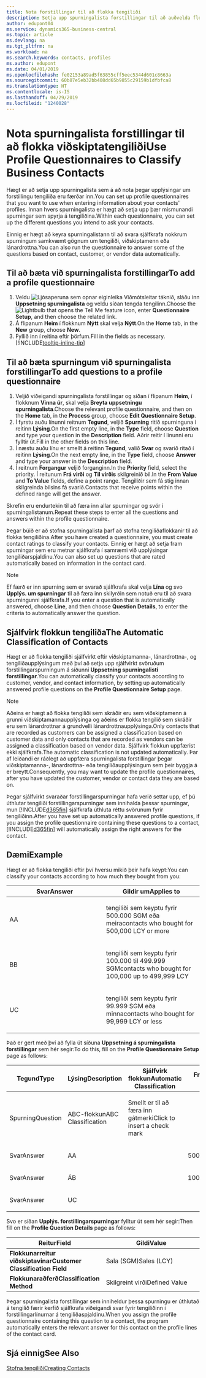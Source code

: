 ```yaml
---
title: Nota forstillingar til að flokka tengiliði
description: Setja upp spurningalista forstillingar til að auðvelda flokkun á viðskiptatengiliðum
author: edupont04
ms.service: dynamics365-business-central
ms.topic: article
ms.devlang: na
ms.tgt_pltfrm: na
ms.workload: na
ms.search.keywords: contacts, profiles
ms.author: edupont
ms.date: 04/01/2019
ms.openlocfilehash: fe02153a89ad5f63855cff5eec5344d601c8663a
ms.sourcegitcommit: 60b87e5eb32bb408dd65b9855c29159b1dfbfca8
ms.translationtype: HT
ms.contentlocale: is-IS
ms.lasthandoff: 04/29/2019
ms.locfileid: "1240028"
---
```

# <a name="use-profile-questionnaires-to-classify-business-contacts"></a><span data-ttu-id="dba5f-103">Nota spurningalista forstillingar til að flokka viðskiptatengiliði</span><span class="sxs-lookup"><span data-stu-id="dba5f-103">Use Profile Questionnaires to Classify Business Contacts</span></span>
<span data-ttu-id="dba5f-104">Hægt er að setja upp spurningalista sem á að nota þegar upplýsingar um forstillingu tengiliða eru færðar inn.</span><span class="sxs-lookup"><span data-stu-id="dba5f-104">You can set up profile questionnaires that you want to use when entering information about your contacts' profiles.</span></span> <span data-ttu-id="dba5f-105">Innan hvers spurningalista er hægt að setja upp þær mismunandi spurningar sem spyrja á tengiliðina.</span><span class="sxs-lookup"><span data-stu-id="dba5f-105">Within each questionnaire, you can set up the different questions you intend to ask your contacts.</span></span>  

<span data-ttu-id="dba5f-106">Einnig er hægt að keyra spurningalistann til að svara sjálfkrafa nokkrum spurningum samkvæmt gögnum um tengiliði, viðskiptamenn eða lánardrottna.</span><span class="sxs-lookup"><span data-stu-id="dba5f-106">You can also run the questionnaire to answer some of the questions based on contact, customer, or vendor data automatically.</span></span>  

## <a name="to-add-a-profile-questionnaire"></a><span data-ttu-id="dba5f-107">Til að bæta við spurningalista forstillingar</span><span class="sxs-lookup"><span data-stu-id="dba5f-107">To add a profile questionnaire</span></span>
1.  <span data-ttu-id="dba5f-108">Veldu ![Ljósaperuna sem opnar eiginleika Viðmótsleitar](media/ui-search/search_small.png "Segðu mér hvað þú vilt gera") táknið, sláðu inn **Uppsetning spurningalista** og veldu síðan tengda tengilinn.</span><span class="sxs-lookup"><span data-stu-id="dba5f-108">Choose the ![Lightbulb that opens the Tell Me feature](media/ui-search/search_small.png "Tell me what you want to do") icon, enter **Questionnaire Setup**, and then choose the related link.</span></span>  
2.  <span data-ttu-id="dba5f-109">Á flipanum **Heim** í flokknum **Nýtt** skal velja **Nýtt**.</span><span class="sxs-lookup"><span data-stu-id="dba5f-109">On the **Home** tab, in the **New** group, choose **New**.</span></span>  
3.  <span data-ttu-id="dba5f-110">Fyllið inn í reitina eftir þörfum.</span><span class="sxs-lookup"><span data-stu-id="dba5f-110">Fill in the fields as necessary.</span></span> [!INCLUDE[tooltip-inline-tip](includes/tooltip-inline-tip_md.md)]  

## <a name="to-add-questions-to-a-profile-questionnaire"></a><span data-ttu-id="dba5f-111">Til að bæta spurningum við spurningalista forstillingar</span><span class="sxs-lookup"><span data-stu-id="dba5f-111">To add questions to a profile questionnaire</span></span>
1.  <span data-ttu-id="dba5f-112">Veljið viðeigandi spurningalista forstillingar og síðan í flipanum **Heim**, í flokknum **Vinna úr**, skal velja **Breyta uppsetningu spurningalista**.</span><span class="sxs-lookup"><span data-stu-id="dba5f-112">Choose the relevant profile questionnaire, and then on the **Home** tab, in the **Process** group, choose **Edit Questionnaire Setup**.</span></span>  
2.  <span data-ttu-id="dba5f-113">Í fyrstu auðu línunni reitnum **Tegund**, veljið **Spurning** ritið spurninguna í reitinn **Lýsing**.</span><span class="sxs-lookup"><span data-stu-id="dba5f-113">On the first empty line, in the **Type** field, choose **Question** and type your question in the **Description** field.</span></span> <span data-ttu-id="dba5f-114">Aðrir reitir í línunni eru fylltir út.</span><span class="sxs-lookup"><span data-stu-id="dba5f-114">Fill in the other fields on this line.</span></span>  
3.  <span data-ttu-id="dba5f-115">Í næstu auðu línu er smellt á reitinn **Tegund**, valið **Svar** og svarið ritað í reitinn **Lýsing**.</span><span class="sxs-lookup"><span data-stu-id="dba5f-115">On the next empty line, in the **Type** field, choose **Answer** and type your answer in the **Description** field.</span></span>  
4.  <span data-ttu-id="dba5f-116">Í reitnum **Forgangur** veljið forganginn.</span><span class="sxs-lookup"><span data-stu-id="dba5f-116">In the **Priority** field, select the priority.</span></span> <span data-ttu-id="dba5f-117">Í reitunum **Frá virði** og **Til virðis** skilgreinið bil.</span><span class="sxs-lookup"><span data-stu-id="dba5f-117">In the **From Value** and **To Value** fields, define a point range.</span></span> <span data-ttu-id="dba5f-118">Tengiliðir sem fá stig innan skilgreinda bilsins fá svarið.</span><span class="sxs-lookup"><span data-stu-id="dba5f-118">Contacts that receive points within the defined range will get the answer.</span></span>  

<span data-ttu-id="dba5f-119">Skrefin eru endurtekin til að færa inn allar spurningar og svör í spurningalistanum.</span><span class="sxs-lookup"><span data-stu-id="dba5f-119">Repeat these steps to enter all the questions and answers within the profile questionnaire.</span></span>

<span data-ttu-id="dba5f-120">Þegar búið er að stofna spurningalista þarf að stofna tengiliðaflokkanir til að flokka tengiliðina.</span><span class="sxs-lookup"><span data-stu-id="dba5f-120">After you have created a questionnaire, you must create contact ratings to classify your contacts.</span></span> <span data-ttu-id="dba5f-121">Einnig er hægt að setja fram spurningar sem eru metnar sjálfkrafa í samræmi við upplýsingar tengiliðarspjaldinu.</span><span class="sxs-lookup"><span data-stu-id="dba5f-121">You can also set up questions that are rated automatically based on information in the contact card.</span></span>  

> [!NOTE]
> <span data-ttu-id="dba5f-122">Ef færð er inn spurning sem er svarað sjálfkrafa skal velja <STRONG>Lína</STRONG> og svo <STRONG>Upplýs. um spurningar</STRONG> til að færa inn skilyrðin sem notuð eru til að svara spurningunni sjálfkrafa.</span><span class="sxs-lookup"><span data-stu-id="dba5f-122">If you enter a question that is automatically answered, choose <STRONG>Line</STRONG>, and then choose <STRONG>Question Details</STRONG>, to enter the criteria to automatically answer the question.</span></span>

## <a name="the-automatic-classification-of-contacts"></a><span data-ttu-id="dba5f-123">Sjálfvirk flokkun tengiliða</span><span class="sxs-lookup"><span data-stu-id="dba5f-123">The Automatic Classification of Contacts</span></span>
<span data-ttu-id="dba5f-124">Hægt er að flokka tengiliði sjálfvirkt eftir viðskiptamanna-, lánardrottna-, og tengiliðaupplýsingum með því að setja upp sjálfvirkt svöruðum forstillingarspurningum á síðunni **Uppsetning spurningalisti forstillingar**.</span><span class="sxs-lookup"><span data-stu-id="dba5f-124">You can automatically classify your contacts according to customer, vendor, and contact information, by setting up automatically answered profile questions on the **Profile Questionnaire Setup** page.</span></span>  

> [!NOTE]
> <span data-ttu-id="dba5f-125">Aðeins er hægt að flokka tengiliði sem skráðir eru sem viðskiptamenn á grunni viðskiptamannaupplýsinga og aðeins er flokka tengilið sem skráðir eru sem lánardrottnar á grundvelli lánardrottnaupplýsinga.</span><span class="sxs-lookup"><span data-stu-id="dba5f-125">Only contacts that are recorded as customers can be assigned a classification based on customer data and only contacts that are recorded as vendors can be assigned a classification based on vendor data.</span></span> <span data-ttu-id="dba5f-126">Sjálfvirk flokkun uppfærist ekki sjálfkrafa.</span><span class="sxs-lookup"><span data-stu-id="dba5f-126">The automatic classification is not updated automatically.</span></span> <span data-ttu-id="dba5f-127">Þar af leiðandi er ráðlegt að uppfæra spurningalista forstillingar þegar viðskiptamanna-, lánardrottna- eða tengiliðaupplýsingum sem þeir byggja á er breytt.</span><span class="sxs-lookup"><span data-stu-id="dba5f-127">Consequently, you may want to update the profile questionnaires, after you have updated the customer, vendor or contact data they are based on.</span></span>  

<span data-ttu-id="dba5f-128">Þegar sjálfvirkt svaraðar forstillingarspurningar hafa verið settar upp, ef þú úthlutar tengiliði forstillingarspurningar sem innihalda þessar spurningar, mun [!INCLUDE[d365fin](includes/d365fin_md.md)] sjálfkrafa úthluta réttu svörunum fyrir tengiliðinn.</span><span class="sxs-lookup"><span data-stu-id="dba5f-128">After you have set up automatically answered profile questions, if you assign the profile questionnaire containing these questions to a contact, [!INCLUDE[d365fin](includes/d365fin_md.md)] will automatically assign the right answers for the contact.</span></span>  

## <a name="example"></a><span data-ttu-id="dba5f-129">Dæmi</span><span class="sxs-lookup"><span data-stu-id="dba5f-129">Example</span></span>
<span data-ttu-id="dba5f-130">Hægt er að flokka tengiliði eftir því hversu mikið þeir hafa keypt:</span><span class="sxs-lookup"><span data-stu-id="dba5f-130">You can classify your contacts according to how much they bought from you:</span></span>

<table>
<colgroup>
<col style="width: 50%" />
<col style="width: 50%" />
</colgroup>
<thead>
<tr class="header">
<th><span data-ttu-id="dba5f-131"><strong>Svar</strong></span><span class="sxs-lookup"><span data-stu-id="dba5f-131"><strong>Answer</strong></span></span></th>
<th><span data-ttu-id="dba5f-132"><strong>Gildir um</strong></span><span class="sxs-lookup"><span data-stu-id="dba5f-132"><strong>Applies to</strong></span></span></th>
</tr>
</thead>
<tbody>
<tr class="odd">
<td><p><span data-ttu-id="dba5f-133">A</span><span class="sxs-lookup"><span data-stu-id="dba5f-133">A</span></span></p></td>
<td><p><span data-ttu-id="dba5f-134">tengiliði sem keyptu fyrir 500.000 SGM eða meira</span><span class="sxs-lookup"><span data-stu-id="dba5f-134">contacts who bought for 500,000 LCY or more</span></span></p></td>
</tr>
<tr class="even">
<td><p><span data-ttu-id="dba5f-135">B</span><span class="sxs-lookup"><span data-stu-id="dba5f-135">B</span></span></p></td>
<td><p><span data-ttu-id="dba5f-136">tengiliði sem keyptu fyrir 100.000 til 499.999 SGM</span><span class="sxs-lookup"><span data-stu-id="dba5f-136">contacts who bought for 100,000 up to 499,999 LCY</span></span></p></td>
</tr>
<tr class="odd">
<td><p><span data-ttu-id="dba5f-137">U</span><span class="sxs-lookup"><span data-stu-id="dba5f-137">C</span></span></p></td>
<td><p><span data-ttu-id="dba5f-138">tengiliði sem keyptu fyrir 99.999 SGM eða minna</span><span class="sxs-lookup"><span data-stu-id="dba5f-138">contacts who bought for 99,999 LCY or less</span></span></p></td>
</tr>
</tbody>
</table>

<span data-ttu-id="dba5f-139">Það er gert með því að fylla út síðuna **Uppsetning á spurningalista forstillingar** sem hér segir:</span><span class="sxs-lookup"><span data-stu-id="dba5f-139">To do this, fill on the **Profile Questionnaire Setup** page as follows:</span></span>


<table>
<colgroup>
<col style="width: 20%" />
<col style="width: 20%" />
<col style="width: 20%" />
<col style="width: 20%" />
<col style="width: 20%" />
</colgroup>
<thead>
<tr class="header">
<th><span data-ttu-id="dba5f-140"><strong>Tegund</strong></span><span class="sxs-lookup"><span data-stu-id="dba5f-140"><strong>Type</strong></span></span></th>
<th><span data-ttu-id="dba5f-141"><strong>Lýsing</strong></span><span class="sxs-lookup"><span data-stu-id="dba5f-141"><strong>Description</strong></span></span></th>
<th><span data-ttu-id="dba5f-142"><strong>Sjálfvirk flokkun</strong></span><span class="sxs-lookup"><span data-stu-id="dba5f-142"><strong>Automatic Classification</strong></span></span></th>
<th><span data-ttu-id="dba5f-143"><strong>Frá virði</strong></span><span class="sxs-lookup"><span data-stu-id="dba5f-143"><strong>From Value</strong></span></span></th>
<th><span data-ttu-id="dba5f-144"><strong>Til virðis</strong></span><span class="sxs-lookup"><span data-stu-id="dba5f-144"><strong>To Value</strong></span></span></th>
</tr>
</thead>
<tbody>
<tr class="odd">
<td><p><span data-ttu-id="dba5f-145">Spurning</span><span class="sxs-lookup"><span data-stu-id="dba5f-145">Question</span></span></p></td>
<td><p><span data-ttu-id="dba5f-146">ABC-flokkun</span><span class="sxs-lookup"><span data-stu-id="dba5f-146">ABC Classification</span></span></p></td>
<td><p><span data-ttu-id="dba5f-147">Smellt er til að færa inn gátmerki</span><span class="sxs-lookup"><span data-stu-id="dba5f-147">Click to insert a check mark</span></span></p></td>
<td><p> </p></td>
<td><p> </p></td>
</tr>
<tr class="even">
<td><p><span data-ttu-id="dba5f-148">Svar</span><span class="sxs-lookup"><span data-stu-id="dba5f-148">Answer</span></span></p></td>
<td><p><span data-ttu-id="dba5f-149">A</span><span class="sxs-lookup"><span data-stu-id="dba5f-149">A</span></span></p></td>
<td><p> </p></td>
<td><p><span data-ttu-id="dba5f-150">500,000</span><span class="sxs-lookup"><span data-stu-id="dba5f-150">500,000</span></span></p></td>
<td><p> </p></td>
</tr>
<tr class="odd">
<td><p><span data-ttu-id="dba5f-151">Svar</span><span class="sxs-lookup"><span data-stu-id="dba5f-151">Answer</span></span></p></td>
<td><p><span data-ttu-id="dba5f-152">Á</span><span class="sxs-lookup"><span data-stu-id="dba5f-152">B</span></span></p></td>
<td><p> </p></td>
<td><p><span data-ttu-id="dba5f-153">100,000</span><span class="sxs-lookup"><span data-stu-id="dba5f-153">100,000</span></span></p></td>
<td><p><span data-ttu-id="dba5f-154">499,999</span><span class="sxs-lookup"><span data-stu-id="dba5f-154">499,999</span></span></p></td>
</tr>
<tr class="even">
<td><p><span data-ttu-id="dba5f-155">Svar</span><span class="sxs-lookup"><span data-stu-id="dba5f-155">Answer</span></span></p></td>
<td><p><span data-ttu-id="dba5f-156">U</span><span class="sxs-lookup"><span data-stu-id="dba5f-156">C</span></span></p></td>
<td><p> </p></td>
<td><p> </p></td>
<td><p><span data-ttu-id="dba5f-157">99,999</span><span class="sxs-lookup"><span data-stu-id="dba5f-157">99,999</span></span></p></td>
</tr>
</tbody>
</table>

<span data-ttu-id="dba5f-158">Svo er síðan **Upplýs. forstillingarspurningar** fylltur út sem hér segir:</span><span class="sxs-lookup"><span data-stu-id="dba5f-158">Then fill on the **Profile Question Details** page as follows:</span></span>
<table>
<colgroup>
<col style="width: 50%" />
<col style="width: 50%" />
</colgroup>
<thead>
<tr class="header">
<th><span data-ttu-id="dba5f-159"><strong>Reitur</strong></span><span class="sxs-lookup"><span data-stu-id="dba5f-159"><strong>Field</strong></span></span></th>
<th><span data-ttu-id="dba5f-160"><strong>Gildi</strong></span><span class="sxs-lookup"><span data-stu-id="dba5f-160"><strong>Value</strong></span></span></th>
</tr>
</thead>
<tbody>
<tr>
<td><span data-ttu-id="dba5f-161"><strong>Flokkunarreitur viðskiptavinar</strong></span><span class="sxs-lookup"><span data-stu-id="dba5f-161"><strong>Customer Classification Field</strong></span></span></td>
<td><span data-ttu-id="dba5f-162"><emphasis>Sala (SGM)</emphasis></span><span class="sxs-lookup"><span data-stu-id="dba5f-162"><emphasis>Sales (LCY)</emphasis></span></span></td>
</tr>
<tr>
<td><span data-ttu-id="dba5f-163"><strong>Flokkunaraðferð</strong></span><span class="sxs-lookup"><span data-stu-id="dba5f-163"><strong>Classification Method</strong></span></span></td>
<td><span data-ttu-id="dba5f-164"><emphasis>Skilgreint virði</emphasis></span><span class="sxs-lookup"><span data-stu-id="dba5f-164"><emphasis>Defined Value</emphasis></span></span></td>
</tr>
</tbody>
</table>

<span data-ttu-id="dba5f-165">Þegar spurningalista forstillingar sem inniheldur þessa spurningu er úthlutað á tengilið færir kerfið sjálfkrafa viðeigandi svar fyrir tengiliðinn í forstillingarlínurnar á tengiliðaspjaldinu.</span><span class="sxs-lookup"><span data-stu-id="dba5f-165">When you assign the profile questionnaire containing this question to a contact, the program automatically enters the relevant answer for this contact on the profile lines of the contact card.</span></span>

## <a name="see-also"></a><span data-ttu-id="dba5f-166">Sjá einnig</span><span class="sxs-lookup"><span data-stu-id="dba5f-166">See Also</span></span>
[<span data-ttu-id="dba5f-167">Stofna tengiliði</span><span class="sxs-lookup"><span data-stu-id="dba5f-167">Creating Contacts</span></span>](marketing-create-contact-companies.md)  
